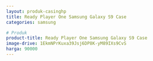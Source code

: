 ```yaml
---
layout: produk-casinghp
title: Ready Player One Samsung Galaxy S9 Case
categories: samsung

# Produk
product-title: Ready Player One Samsung Galaxy S9 Case
image-drive: 1EkmNPrKuxa39Jsj6DP8K-yM89IXs9CvS
harga: 90000
---
```

